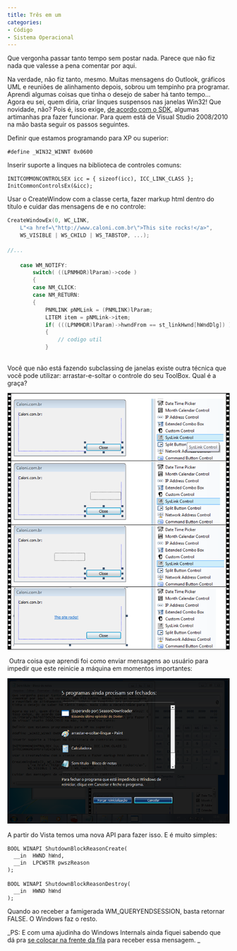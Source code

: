 ```yaml
---
title: Três em um
categories:
- Código
- Sistema Operacional
---
```


Que vergonha passar tanto tempo sem postar nada. Parece que não fiz nada que valesse a pena comentar por aqui.

Na verdade, não fiz tanto, mesmo. Muitas mensagens do Outlook, gráficos UML e reuniões de alinhamento depois, sobrou um tempinho pra programar. Aprendi algumas coisas que tinha o desejo de saber há tanto tempo... Agora eu sei, quem diria, criar linques suspensos nas janelas Win32! Que novidade, não? Pois é, isso exige, [de acordo com o SDK](http://msdn.microsoft.com/en-us/library/bb760706%28v=VS.85%29.aspx), algumas artimanhas pra fazer funcionar. Para quem está de Visual Studio 2008/2010 na mão basta seguir os passos seguintes.



Definir que estamos programando para XP ou superior:


    
    #define _WIN32_WINNT 0x0600



Inserir suporte a linques na biblioteca de controles comuns:


    
    INITCOMMONCONTROLSEX icc = { sizeof(icc), ICC_LINK_CLASS }; 
    InitCommonControlsEx(&icc);



Usar o CreateWindow com a classe certa, fazer markup html dentro do título e cuidar das mensagens de <click> e <enter> no controle:

```cpp
CreateWindowEx(0, WC_LINK, 
	L"<a href=\"http://www.caloni.com.br\">This site rocks!</a>", 
	WS_VISIBLE | WS_CHILD | WS_TABSTOP, ...);

//...

	case WM_NOTIFY:
		switch( ((LPNMHDR)lParam)->code )
		{
		case NM_CLICK:
		case NM_RETURN:
		{
			PNMLINK pNMLink = (PNMLINK)lParam;
			LITEM item = pNMLink->item;
			if( (((LPNMHDR)lParam)->hwndFrom == st_linkHwnd[hWndDlg]) )
			{
				// codigo util
			}
 

```


Você que não está fazendo subclassing de janelas existe outra técnica que você pode utilizar: arrastar-e-soltar o controle do seu ToolBox. Qual é a graça?



![Arrastar-e-soltar controles do Windows](/images/arrastar-e-soltar-linque.png)



 Outra coisa que aprendi foi como enviar mensagens ao usuário para impedir que este reinicie a máquina em momentos importantes:



![Bloqueio de reboot no Windows Seven](/images/block-reboot.png)



A partir do Vista temos uma nova API para fazer isso. E é muito simples:


    
    BOOL WINAPI ShutdownBlockReasonCreate( 
      __in  HWND hWnd, 
      __in  LPCWSTR pwszReason 
    );   
    
    BOOL WINAPI ShutdownBlockReasonDestroy( 
      __in  HWND hWnd 
    );



Quando ao receber a famigerada WM_QUERYENDSESSION, basta retornar FALSE. O Windows faz o resto.

_PS: E com uma ajudinha do Windows Internals ainda fiquei sabendo que dá pra [se colocar na frente da fila](http://msdn.microsoft.com/en-us/library/ms686227%28VS.85%29.aspx) para receber essa mensagem. _
